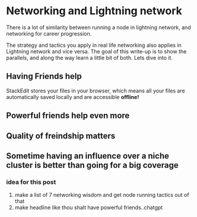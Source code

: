 
# Networking and Lightning network

There is a lot of similarity between running a node in lightning network, and networking for career progression.

The strategy and tactics you apply in real life networking also applies in Lightning network and vice versa. The goal of this write-up is to show the parallels, and along the way learn a little bit of both. Lets dive into it.


## Having Friends help

StackEdit stores your files in your browser, which means all your files are automatically saved locally and are accessible **offline!**

## Powerful friends help even more


## Quality of freindship matters


## Sometime having an influence over a niche cluster is better than going for a big coverage

### idea for this post

 1. make a list of 7 networking wisdom and get node running tactics out of that
 2. make headline like thou shalt have powerful friends..chatgpt

<!--stackedit_data:
eyJoaXN0b3J5IjpbLTMzNzc5MDg5OSwtMTMwNDkxMDAxNiw0MT
AxODk1MV19
-->